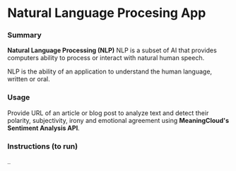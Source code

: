 # Natural Language Procesing App

### Summary

**Natural Language Processing (NLP)** NLP is a subset of AI that provides computers ability to process or interact with natural human speech.

NLP is the ability of an application to understand the human language, written or oral.

### Usage

Provide URL of an article or blog post to analyze text and detect their polarity, subjectivity, irony and emotional agreement using **MeaningCloud's Sentiment Analysis API**.

### Instructions (to run)

`_`
